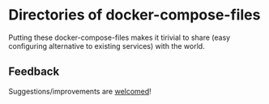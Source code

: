 # Directories of docker-compose-files
Putting these docker-compose-files makes it tirivial to share (easy configuring alternative to existing services) with the world.

## Feedback
Suggestions/improvements are [welcomed](https://github.com/bhavik2936/docker-compose-files/issues)!
